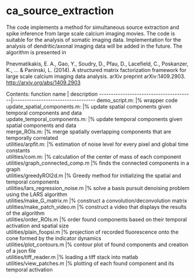 # ca_source_extraction

The code implements a method for simultaneous source extraction and spike inference from large scale calcium imaging movies. The code is suitable for the analysis of somatic imaging data. Implementation for the analysis of dendritic/axonal imaging data will be added in the future. The algorithm is presented in

Pnevmatikakis, E. A., Gao, Y., Soudry, D., Pfau, D., Lacefield, C., Poskanzer, K., ... & Paninski, L. (2014). A structured matrix factorization framework for large scale calcium imaging data analysis. arXiv preprint arXiv:1409.2903. http://arxiv.org/abs/1409.2903

Contents:
function name                           | description 
----------------------------------------|-----------------------------------
demo_script.m:                          |% wrapper code <br />
update_spatial_components.m:            |% update spatial components given temporal components and data <br />
update_temporal_components.m:           |% update temporal components given spatial components and data <br />
merge_ROIs.m:                           |% merge spatially overlapping components that are temporally correlated <br />
utilities/arpfit.m:                     |% estimation of noise level for every pixel and global time constants <br />
utilities/com.m:                        |% calculation of the center of mass of each component <br />
utilities/graph_connected_comp.m        |% finds the connected components in a graph <br />
utilities/greedyROI2d.m                 |% Greedy method for initializing the spatial and temporal components <br />
utilities/lars_regression_noise.m       |% solve a basis pursuit denoising problem using the LARS algorithm <br />
utilities/make_G_matrix.m               |% construct a convolution/deconvolution matrix <br />
utilities/make_patch_video.m            |% construct a video that displays the results of the algorithm <br />
utilities/order_ROIs.m                  |% order found components based on their temporal activation and spatial size <br />
utilities/plain_foopsi.m                |% projection of recorded fluorescence onto the cone formed by the indicator dynamics <br />
utilities/plot_contours.m               |% contour plot of found components and creation of a json file <br />
utilities/tiff_reader.m                 |% loading a tiff stack into matlab <br />
utilities/view_patches.m                |% plotting of each found component and its temporal activation <br />
